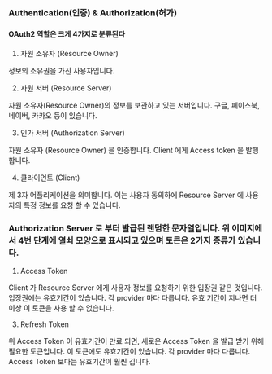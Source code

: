 

### Authentication(인증) & Authorization(허가)

#### OAuth2 역할은 크게 4가지로 분류된다
1. 자원 소유자 (Resource Owner)

정보의 소유권을 가진 사용자입니다.

2. 자원 서버 (Resource Server)

자원 소유자(Resource Owner)의 정보를 보관하고 있는 서버입니다.
구글, 페이스북, 네이버, 카카오 등이 있습니다.

3. 인가 서버 (Authorization Server)

자원 소유자 (Resource Owner) 을 인증합니다.
Client 에게 Access token 을 발행합니다.

4. 클라이언트 (Client)

제 3자 어플리케이션을 의미합니다.
이는 사용자 동의하에 Resource Server 에 사용자의 특정 정보를 요청 할 수 있습니다.


### Authorization Server 로 부터 발급된 랜덤한 문자열입니다. 위 이미지에서 4번 단계에 열쇠 모양으로 표시되고 있으며 토큰은 2가지 종류가 있습니다.

1. Access Token

Client 가 Resource Server 에게 사용자 정보를 요청하기 위한 입장권 같은 것입니다.
입장권에는 유효기간이 있습니다. 각 provider 마다 다릅니다.
유효 기간이 지나면 더 이상 이 토큰을 사용 할 수 없습니다.

3. Refresh Token

위 Access Token 이 유효기간이 만료 되면, 새로운 Access Token 을 발급 받기 위해 필요한 토큰입니다.
이 토큰에도 유효기간이 있습니다. 각 provider 마다 다릅니다. Access Token 보다는 유효기간이 훨씬 깁니다.

